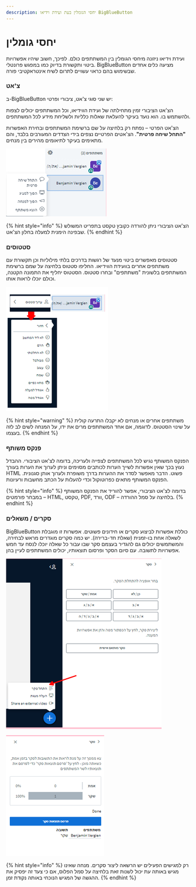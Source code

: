 ```yaml
---
description: יחסי הגומלין בעת ועידת וידיאו BigBlueButton
---
```


# יחסי גומלין

ועידת וידיאו ניזונה מיחסי הגומלין בין המשתתפים כולם. לפיכך, חשוב שיהיו אפשרויות ביטוי ותקשורת בדיוק כמו במפגש פרונטלי. BigBlueButton מציעה כלים אחדים שבשימוש בהם כראוי עשויים לתרום לשיח אינטראקטיבי פורה.

### צ'אט

ב-BigBlueButton יש שני סוגי צ'אט, ציבורי ופרטי:

הצ'אט הציבורי זמין מתחילתה של ועידת הווידיאו, וכל המשתתפים יכולים לצפות ולהשתמש בו. הוא נועד בעיקר להעלאת שאלות כלליות ולשליחת מידע לכל המשתתפים.

הצ'אט הפרטי – נפתח רק בלחיצה על שם ברשימת המשתתפים ובחירת האפשרות **"התחל שיחה פרטית"**. הצ'אטים הפרטיים נצפים בידי הצדדים המעורבים בלבד, והם מתאימים בעיקר לתיאומים מהירים בין מנחים.

![](../../.gitbook/assets/teilneherverwalten_heb.png)

{% hint style="info" %}
הצ'אט הציבורי ניתן להורדה כקובץ טקסט בתפריט המשולש שבפינה הימנית למעלה בחלון הצ'אט.
{% endhint %}

### סטטוסים

סטטוסים מאפשרים ביטוי מנעד של רגשות בדרכים בלתי מילוליות וכן תקשורת עם משתתפים אחרים בוועידת הווידיאו. החליפו סטטוס בלחיצה על שמם ברשימת המשתתפים בלשונית "משתתפים" ובחרו סטטוס. הסטטוס יחליף את התמונה הקטנה, וכולם יוכלו לראות אותו. 

![](../../.gitbook/assets/statussetzen_heb.png)

{% hint style="warning" %}
משתתפים אחרים או מנחים לא יקבלו התרעה קולית על שינוי הסטטוס. לדוגמה, אם אחד המשתתפים מרים את ידו, על המנחה לשים לב לזה בעצמו.
{% endhint %}

### פנקס משותף

הפנקס המשותף נגיש לכל המשתתפים לצפייה ולעריכה, בדומה לצ'אט הציבורי. ההבדל נעוץ בכך שאין אפשרות לשייך הערות לכותבים מסוימים וניתן לערוך את הערות בעורך HTML פשוט. הדבר מאפשר לסדר את ההערות בדרך משופרת ולערוך אותן סגנונית. הפנקס המשותף מתאים כפרוטוקול וכדי להעלות על הכתב מחשבות ורעיונות.

{% hint style="info" %}
בדומה לצ'אט הציבורי, אפשר להוריד את הפנקס המשותף במבחר פורמטים – HTML, טקסט, PDF, וורד, ODF – בלחיצה על סמל ההורדה.
{% endhint %}

### סקרים / משאלים

BigBlueButton כוללת אפשרות לביצוע סקרים או חידונים פשוטים. אפשרות זו מוגבלת לשאלה אחת בו-זמנית \(שאלת חד-ברירה\). יש כמה סקרים מוגדרים מראש לבחירה, והמשתמשים יכולים גם להגדיר בעצמם סקר שבו עבור כל שאלה יוכלו לנסח עד חמש אפשרויות לתשובה. עם סיום הסקר ופרסום תוצאותיו, יכולים המשתתפים לעיין בהן.

![](../../.gitbook/assets/umfragestarten_heb.png)

![](../../.gitbook/assets/umfragebeenden_heb.png)

{% hint style="info" %}
רק למגישים הפעילים יש הרשאה ליצור סקרים. מנחה שאינו מגיש באותה עת יכול לשנות זאת בלחיצה על סמל הפלוס, אם כי צעד זה יפסיק את ההגשה של המגיש הנוכחי באותה נקודת זמן.
{% endhint %}

